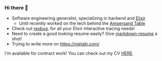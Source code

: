 ### Hi there 👋

- Software engineering generalist, specializing in backend and [Elixir](https://elixir-lang.org/)
  - Until recently worked on the tech behind the [Ampersand Table](https://ampersandtable.com/)
- Check out [rexbug](https://github.com/nietaki/rexbug), for all your Elixir interactive tracing needs!
- Need to create a good looking resume easily? Give [markdown-resume](https://github.com/nietaki/markdown-resume) a shot!
- Trying to write more on <https://nietaki.com/>

I'm available for contract work! You can check out my CV [HERE](https://github.com/nietaki/markdown-resume/raw/master/CV_Jacek_Krolikowski_en.pdf).
